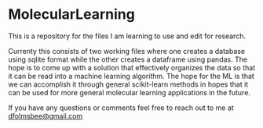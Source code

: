 # MolecularLearning
This is a repository for the files I am learning to use and edit for research.

Currenty this consists of two working files where one creates a database using sqlite format
while the other creates a dataframe using pandas. The hope is to come up with a solution that
effectively organizes the data so that it can be read into a machine learning algorithm. The
hope for the ML is that we can accomplish it through general scikit-learn methods in hopes 
that it can be used for more general molecular learning applications in the future. 

If you have any questions or comments feel free to reach out to me at dfolmsbee@gmail.com
